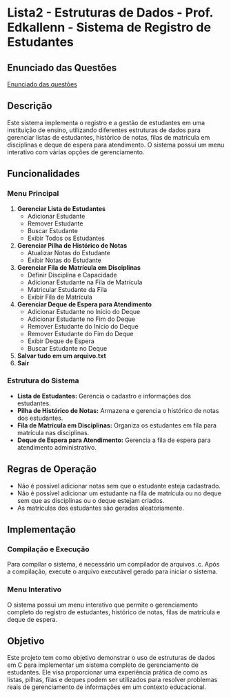 # Lista2 - Estruturas de Dados - Prof. Edkallenn - Sistema de Registro de Estudantes

## Enunciado das Questões
[Enunciado das questões](https://www.notion.so/Trabalho-2-TAD-Projetos-com-listas-pilhas-filas-e-deques-159199c2e03b444cb8c529950ebcfb0e?pvs=4)

## Descrição
Este sistema implementa o registro e a gestão de estudantes em uma instituição de ensino, utilizando diferentes estruturas de dados para gerenciar listas de estudantes, histórico de notas, filas de matrícula em disciplinas e deque de espera para atendimento. O sistema possui um menu interativo com várias opções de gerenciamento.

## Funcionalidades
### Menu Principal
1. **Gerenciar Lista de Estudantes**
    - Adicionar Estudante
    - Remover Estudante
    - Buscar Estudante
    - Exibir Todos os Estudantes
2. **Gerenciar Pilha de Histórico de Notas**
    - Atualizar Notas do Estudante
    - Exibir Notas do Estudante
3. **Gerenciar Fila de Matrícula em Disciplinas**
    - Definir Disciplina e Capacidade
    - Adicionar Estudante na Fila de Matrícula
    - Matricular Estudante da Fila
    - Exibir Fila de Matrícula
4. **Gerenciar Deque de Espera para Atendimento**
    - Adicionar Estudante no Início do Deque
    - Adicionar Estudante no Fim do Deque
    - Remover Estudante do Início do Deque
    - Remover Estudante do Fim do Deque
    - Exibir Deque de Espera
    - Buscar Estudante no Deque
5. **Salvar tudo em um arquivo.txt**
0. **Sair**

### Estrutura do Sistema
- **Lista de Estudantes:** Gerencia o cadastro e informações dos estudantes.
- **Pilha de Histórico de Notas:** Armazena e gerencia o histórico de notas dos estudantes.
- **Fila de Matrícula em Disciplinas:** Organiza os estudantes em fila para matrícula nas disciplinas.
- **Deque de Espera para Atendimento:** Gerencia a fila de espera para atendimento administrativo.

## Regras de Operação
- Não é possível adicionar notas sem que o estudante esteja cadastrado.
- Não é possível adicionar um estudante na fila de matrícula ou no deque sem que as disciplinas ou o deque estejam criados.
- As matrículas dos estudantes são geradas aleatoriamente.

## Implementação
### Compilação e Execução
Para compilar o sistema, é necessário um compilador de arquivos .c. Após a compilação, execute o arquivo executável gerado para iniciar o sistema.

### Menu Interativo
O sistema possui um menu interativo que permite o gerenciamento completo do registro de estudantes, histórico de notas, filas de matrícula e deque de espera.

## Objetivo
Este projeto tem como objetivo demonstrar o uso de estruturas de dados em C para implementar um sistema completo de gerenciamento de estudantes. Ele visa proporcionar uma experiência prática de como as listas, pilhas, filas e deques podem ser utilizados para resolver problemas reais de gerenciamento de informações em um contexto educacional.
